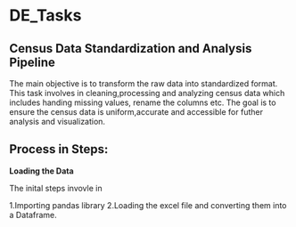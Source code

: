 # DE_Tasks
## Census Data Standardization and Analysis Pipeline

The main objective is to transform the raw data into standardized format. This task involves in cleaning,processing and analyzing census data which includes handing missing values, rename the columns etc. The goal is to ensure the census data is uniform,accurate and accessible for futher analysis and visualization.

## Process in Steps:

**Loading the Data**

The inital steps invovle in

   1.Importing pandas library
   2.Loading the excel file and converting them into a Dataframe.


